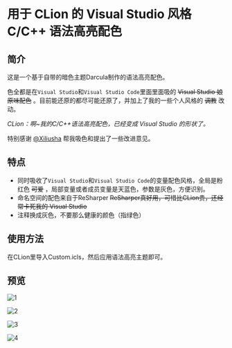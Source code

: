 # 用于 CLion 的 Visual Studio 风格 C/C++ 语法高亮配色

## 简介

这是一个基于自带的暗色主题Darcula制作的语法高亮配色。

色全都是在`Visual Studio`和`Visual Studio Code`里面里面吸的 ~~Visual Studio 娘原味配色~~ 。目前能还原的都尽可能还原了，并加上了我的一些个人风格的 ~~调教~~ 改动。

_CLion：啊~我的C/C++语法高亮配色，已经变成 Visual Studio 的形状了。_

特别感谢 [@Xiliusha](https://github.com/Xiliusha) 帮我吸色和提出了一些改进意见。

## 特点

* 同时吸收了`Visual Studio`和`Visual Studio Code`的变量配色风格，全局是粉红色 ~~可爱~~ ，局部变量或者成员变量是天蓝色，参数是灰色，方便识别。
* 命名空间的配色来自于ReSharper ~~ReSharper真好用，可惜比CLion贵，还经常卡死我的 Visual Studio~~
* 注释换成灰色，不要那么健康的颜色（指绿色）

## 使用方法

在CLion里导入Custom.icls，然后应用语法高亮主题即可。

## 预览

![1](res/1.png)

![2](res/3.png)

![3](res/4.png)

![4](res/2.png)
